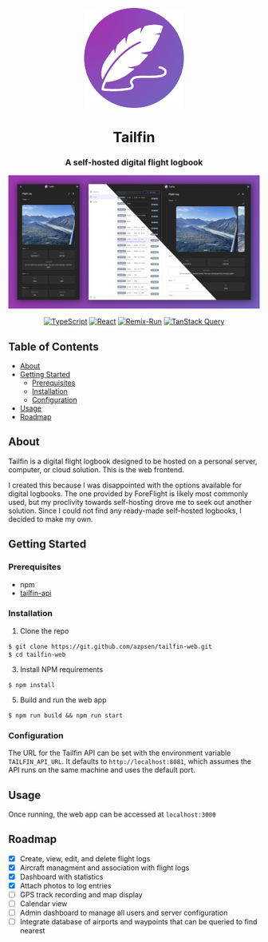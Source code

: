 <p align="center">
    <a href="" rel="nooperner">
    <img width=200px height=200px src="public/logo.png" alt="Tailfin Logo"></a>
</p>

<h1 align="center">Tailfin</h2>

<h3 align="center">A self-hosted digital flight logbook</h3>

![Screenshots](public/mockup.png)

<p align="center">
    <a href="https://www.typescriptlang.org/"><img src="https://img.shields.io/badge/typescript-%23007ACC.svg?style=for-the-badge&logo=typescript&logoColor=white" alt="TypeScript" /></a>
    <a href="https://react.dev/"><img src="https://img.shields.io/badge/react-%2320232a.svg?style=for-the-badge&logo=react&logoColor=%2361DAFB" alt="React" /></a>
    <a href="https://remix.run/"><img src="https://img.shields.io/badge/remix-%23000.svg?style=for-the-badge&logo=remix&logoColor=white" alt="Remix-Run" /></a>
    <a href="https://tanstack.com/query/latest/"><img src="https://img.shields.io/badge/-React%20Query-FF4154?style=for-the-badge&logo=react%20query&logoColor=white" alt="TanStack Query" /></a>
</p>

## Table of Contents

- [About](#about)
- [Getting Started](#getting_started)
  - [Prerequisites](#prerequisites)
  - [Installation](#installation)
  - [Configuration](#configuration)
- [Usage](#usage)
- [Roadmap](#roadmap)

## About <a name="about"></a>

Tailfin is a digital flight logbook designed to be hosted on a personal server, computer, or cloud solution. This is the
web frontend.

I created this because I was disappointed with the options available for digital logbooks. The one provided by
ForeFlight is likely most commonly used, but my proclivity towards self-hosting drove me to seek out another solution.
Since I could not find any ready-made self-hosted logbooks, I decided to make my own.

## Getting Started <a name="getting_started"></a>

### Prerequisites <a name="prerequisites"></a>

- npm
- [tailfin-api](https://github.com/azpsen/tailfin-api)

### Installation <a name="installation"></a>

1. Clone the repo

```
$ git clone https://git.github.com/azpsen/tailfin-web.git
$ cd tailfin-web
```

3. Install NPM requirements

```
$ npm install
```

5. Build and run the web app

```
$ npm run build && npm run start
```

### Configuration <a name="configuration"></a>

The URL for the Tailfin API can be set with the environment variable `TAILFIN_API_URL`. It defaults to `http://localhost:8081`, which assumes the API runs on the same machine and uses the default port.

## Usage <a name="usage"></a>

Once running, the web app can be accessed at `localhost:3000`

## Roadmap <a name="roadmap"></a>

- [x] Create, view, edit, and delete flight logs
- [x] Aircraft managment and association with flight logs
- [x] Dashboard with statistics
- [x] Attach photos to log entries
- [ ] GPS track recording and map display
- [ ] Calendar view
- [ ] Admin dashboard to manage all users and server configuration
- [ ] Integrate database of airports and waypoints that can be queried to find nearest
